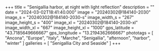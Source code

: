 +++
title = "Senigallia harbor, at night with light reflection"
description = ""
date = "2024-03-02T18:41:40.000"
image = "20240302@184140-2030"
image_s = "20240302@184140-2030-s"
image_width_s = "267"
image_height_s = "400"
image_xl = "20240302@184140-2030-xl"
image_width_xl = "667"
image_height_xl = "1000"
gps_latitude = "43.7185649666667"
gps_longitude = "13.2194362666667"
phototags = [ "Ancona", "Europe", "Italy", "Marche", "Senigallia", "afternoon", "harbor", "winter" ]
galleries = [ "Senigallia City and Seaside" ]
+++
